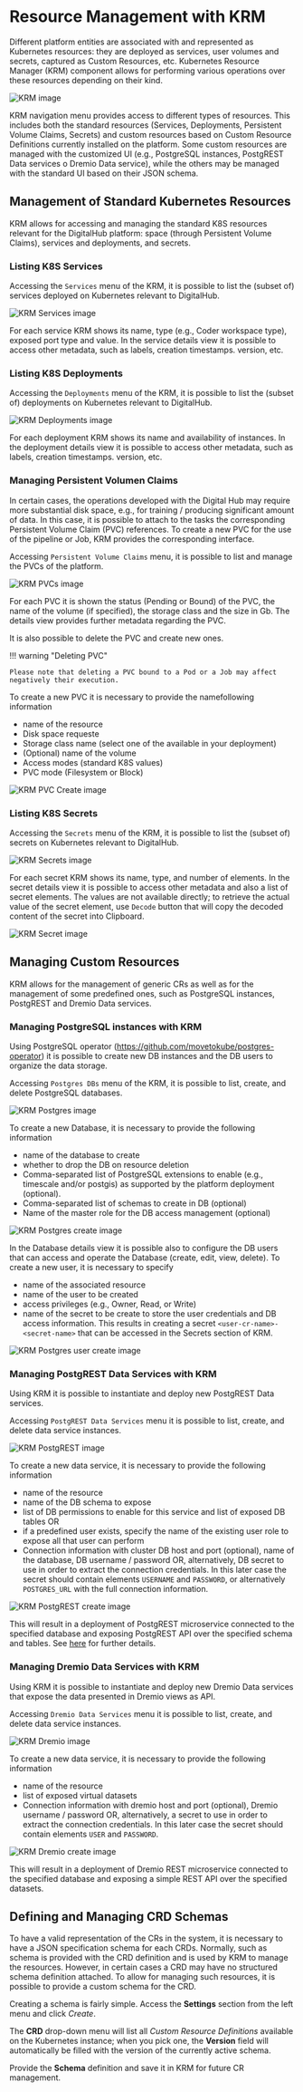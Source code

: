 # Resource Management with KRM

Different platform entities are associated with and represented as Kubernetes resources: they are deployed as services, user volumes and secrets, captured as Custom Resources, etc. Kubernetes Resource Manager (KRM) component allows for performing various operations over these resources depending on their kind.

![KRM image](../images/krm/krm.png)

KRM navigation menu provides access to different types of resources. This includes both the standard resources (Services, Deployments, Persistent Volume Claims, Secrets) and custom resources based on Custom Resource Definitions currently installed on the platform. Some custom resources are managed with the customized UI
(e.g., PostgreSQL instances, PostgREST Data services o Dremio Data service), while the others may be managed with the standard UI based on 
their JSON schema.

## Management of Standard Kubernetes Resources

KRM allows for accessing and managing the standard K8S resources relevant for the DigitalHub platform: space (through Persistent Volume Claims), services and deployments, and secrets.

### Listing K8S Services 

Accessing the `Services` menu of the KRM, it is possible to list the (subset of) services deployed on Kubernetes relevant to DigitalHub.

![KRM Services image](../images/krm/krm_services.png)

For each service KRM shows its name, type (e.g., Coder workspace type), exposed port type and value. In the service details view it is possible to access other metadata, such as labels, creation timestamps. version, etc.

### Listing K8S Deployments 

Accessing the `Deployments` menu of the KRM, it is possible to list the (subset of) deployments on Kubernetes relevant to DigitalHub.

![KRM Deployments image](../images/krm/krm_deployments.png)

For each deployment KRM shows its name and availability of instances. In the deployment details view it is possible to access other metadata, such as labels, creation timestamps. version, etc.

### Managing Persistent Volumen Claims

In certain cases, the operations developed with the Digital Hub may require more substantial disk space, e.g., for training / producing significant amount of data. In this case, it is possible to attach to the tasks the corresponding Persistent Volume Claim (PVC) references. To create a new PVC for the use of the pipeline or Job, KRM provides the corresponding interface.

Accessing `Persistent Volume Claims` menu, it is possible to list and manage the PVCs of the platform. 

![KRM PVCs image](../images/krm/krm_pvcs.png)

For each PVC it is shown the status (Pending or Bound) of the PVC, the name of the volume (if specified), the storage class and the size in Gb. The details view provides further metadata regarding the PVC.

It is also possible to delete the PVC and create new ones.

!!! warning "Deleting PVC"

    Please note that deleting a PVC bound to a Pod or a Job may affect negatively their execution.

To create a new PVC it is necessary to provide the namefollowing information
- name of the resource
- Disk space requeste
- Storage class name (select one of the available in your deployment)
- (Optional) name of the volume
- Access modes (standard K8S values)
- PVC mode (Filesystem or Block)

![KRM PVC Create image](../images/krm/krm_pvc_Create.png)

### Listing K8S Secrets 

Accessing the `Secrets` menu of the KRM, it is possible to list the (subset of) secrets on Kubernetes relevant to DigitalHub.

![KRM Secrets image](../images/krm/krm_secrets.png)

For each secret KRM shows its name, type, and number of elements. In the secret details view it is possible to access other metadata and also a list of secret elements. The values are not available directly; to retrieve the actual value of the secret element, use `Decode` button that will copy the decoded content of the secret into Clipboard.

![KRM Secret image](../images/krm/krm_secret.png)


## Managing Custom Resources

KRM allows for the management of generic CRs as well as for the management of some predefined ones, such as PostgreSQL instances, PostgREST and Dremio Data services.

### Managing PostgreSQL instances with KRM

Using PostgreSQL operator (https://github.com/movetokube/postgres-operator) it is possible to create new DB instances and the DB users to organize the data storage.

Accessing `Postgres DBs` menu of the KRM, it is possible to list, create, and delete PostgreSQL databases.

![KRM Postgres image](../images/krm/krm_postgres.png)

To create a new Database, it is necessary to provide the following information
- name of the database to create
- whether to drop the DB on resource deletion
- Comma-separated list of PostgreSQL extensions to enable (e.g., timescale and/or postgis) as supported by the platform deployment (optional). 
- Comma-separated list of schemas to create in DB (optional) 
- Name of the master role for the DB access management (optional) 

![KRM Postgres create image](../images/krm/krm_postgres_create.png)

In the Database details view it is possible also to configure the DB users that can access and operate the Database (create, edit, view, delete). To create a new user, it is necessary to specify
- name of the associated resource
- name of the user to be created
- access privileges (e.g., Owner, Read, or Write)
- name of the secret to be create to store the user credentials and DB access information. This results in creating a secret  `<user-cr-name>-<secret-name>` that can be accessed in the Secrets section of KRM.

![KRM Postgres user create image](../images/krm/krm_postgres_user_create.png)

### Managing PostgREST Data Services with KRM

Using KRM it is possible to instantiate and deploy new PostgREST Data services.

Accessing `PostgREST Data Services` menu it is possible to list, create, and delete data service instances.

![KRM PostgREST image](../images/krm/krm_postgrest.png)

To create a new data service, it is necessary to provide the following information
- name of the resource
- name of the DB schema to expose
- list of DB permissions to enable for this service and list of exposed DB tables OR
- if a predefined user exists, specify the name of the existing user role to expose all that user can perform
- Connection information with cluster DB host and port (optional), name of the database, DB username / password OR, alternatively, DB secret to use in order to extract the connection credentials. In this later case the secret should contain elements `USERNAME` and `PASSWORD`, or alternatively `POSTGRES_URL` with the full connection information.

![KRM PostgREST create image](../images/krm/krm_postgrest_create.png)

This will result in a deployment of PostgREST microservice connected to the specified database and exposing PostgREST API over the specified schema and tables. 
See [here](https://postgrest.org/en/stable/) for further details.

### Managing Dremio Data Services with KRM

Using KRM it is possible to instantiate and deploy new Dremio Data services that expose the data presented in Dremio views as API.

Accessing `Dremio Data Services` menu it is possible to list, create, and delete data service instances.

![KRM Dremio image](../images/krm/krm_dremio.png)

To create a new data service, it is necessary to provide the following information
- name of the resource
- list of exposed virtual datasets
- Connection information with dremio host and port (optional), Dremio username / password OR, alternatively, a secret to use in order to extract the connection credentials. In this later case the secret should contain elements `USER` and `PASSWORD`.

![KRM Dremio create image](../images/krm/krm_dremio_create.png)

This will result in a deployment of Dremio REST microservice connected to the specified database and exposing a simple REST API over the specified datasets. 

## Defining and Managing CRD Schemas

To have a valid representation of the CRs in the system, it is necessary to have a JSON specification schema for each CRDs. Normally, such as schema is
provided with the CRD definition and is used by KRM to manage the resources. However, in certain cases a CRD may have no structured schema definition attached.
To allow for managing such resources, it is possible to provide a custom schema for the CRD.

Creating a schema is fairly simple. Access the **Settings** section from the left menu and click *Create*.

The **CRD** drop-down menu will list all *Custom Resource Definitions* available on the Kubernetes instance; when you pick one, the **Version** field will automatically be filled with the version of the currently active schema.

Provide the **Schema** definition and save it in KRM for future CR management.
